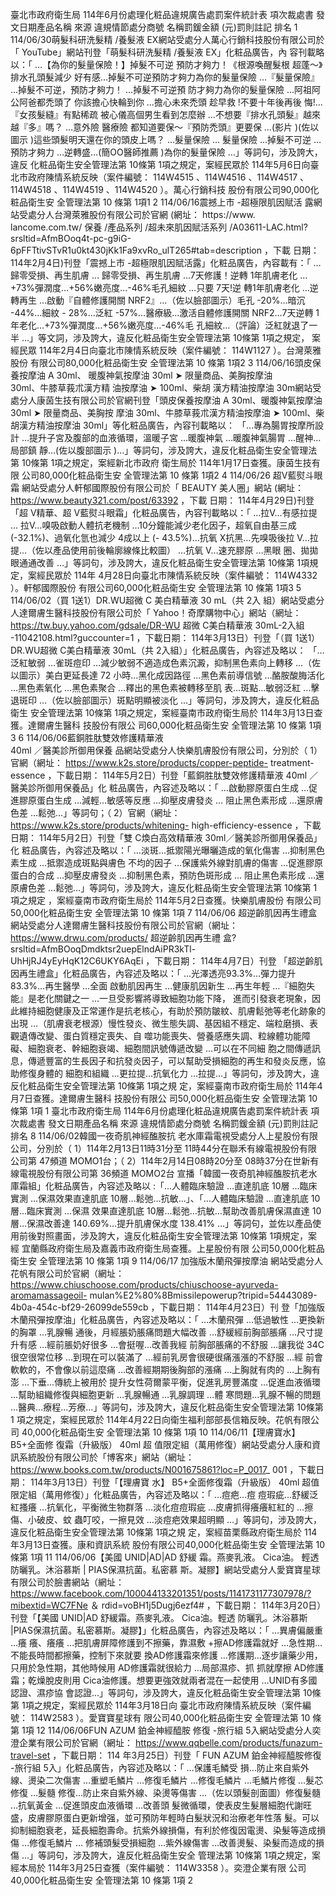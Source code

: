 臺北市政府衛生局 114年6月份處理化粧品違規廣告處罰案件統計表
項次裁處書
發文日期產品名稱 來源 違規情節處分商號
名稱罰鍰金額
(元)罰則註記 排名
1 114/06/30萌髮科研洗髮精 /養髮液
EX網站受處分人萬心行銷科技股份有限公司於「 YouTube」網站刊登「萌髮科研洗髮精 /養髮液 EX」化粧品廣告，內
容刊載略以：「 …【為你的髮量保險！】掉髮不可逆  預防才夠力！《根源喚醒髮根  超蓬～》排水孔頭髮減少
好有感…掉髮不可逆預防才夠力為你的髮量保險 …『髮量保險』 …掉髮不可逆，預防才夠力！ …掉髮不可逆預
防才夠力為你的髮量保險 …阿祖阿公阿爸都禿頭了  你該擔心快輪到你 …擔心未來禿頭  趁早救 !不要十年後再後
悔!…『女孩髮縫』有點稀疏  被心儀高個男生看到怎麼辦 …不想要『排水孔頭髮』越來越『多』嗎？ …意外險
醫療險  都知道要保～『預防禿頭』更要保 …(影片 )(佐以圖示 )這些頭髮明天還在你的頭皮上嗎？ …髮量保險 …
髮量保險 …掉髮不可逆 …預防才夠力 …逆轉盛…(簡OO醫師推薦 )為你的髮量保險 …」等詞句，涉及誇大，違反
化粧品衛生安全管理法第 10條第 1項之規定，案經民眾於 114年5月6日向臺北市政府陳情系統反映（案件編號：
114W4515 、114W4516 、114W4517 、114W4518 、114W4519 、114W4520 ）。萬心行銷科技
股份有限公司90,000化粧品衛生安
全管理法第 10
條第 1項1
2 114/06/16震撼上市 -超極限肌因賦活
露網站受處分人台灣萊雅股份有限公司於官網 (網址： https://www. lancome.com.tw/ 保養 /產品系列 /超未來肌因賦活系列
/A03611-LAC.html?srsltid=AfmBOoq4t-pc-g9iG-6pFFTtivSTvR1u0kt430jKk1Fa9xvRo_ulT265#tab=description ，下載
日期： 114年2月4日)刊登「震撼上市 -超極限肌因賦活露」化粧品廣告，內容載有：「 …歸零受損、再生肌膚 …
歸零受損、再生肌膚 …7天修護！逆轉 1年肌膚老化 …+73%彈潤度…+56%嫩亮度…-46%毛孔細紋 …只要 7天!逆
轉1年肌膚老化 …逆轉再生 …啟動『自體修護開關 NRF2』…（佐以臉部圖示）毛孔 -20%…暗沉 -44%…細紋 -
28%…泛紅 -57%…醫療級…激活自體修護開關 NRF2…7天逆轉 1年老化…+73%彈潤度…+56%嫩亮度…-46%毛
孔細紋…（評論）泛紅就退了一半 …」等文詞，涉及誇大，違反化粧品衛生安全管理法第 10條第 1項之規定，
案經民眾 114年2月4日向臺北市陳情系統反映（案件編號： 114W1127 ）。台灣萊雅股份
有限公司80,000化粧品衛生安
全管理法第 10
條第 1項2
3 114/06/16頭皮保養按摩油 A 30ml、
暖腹神氣按摩油 30ml ➤ 
限量商品、美胸按摩油  
30ml、牛膝草莪朮漢方精
油按摩油 ➤ 100ml、柴胡
漢方精油按摩油 30m網站受處分人康茵生技有限公司於官網刊登「頭皮保養按摩油 A 30ml、暖腹神氣按摩油 30ml ➤ 限量商品、美胸按
摩油  30ml、牛膝草莪朮漢方精油按摩油 ➤ 100ml、柴胡漢方精油按摩油 30ml」等化粧品廣告，內容刊載略以：
「…專為腸胃按摩所設計 …提升子宮及腹部的血液循環，溫暖子宮 …暖腹神氣 …暖腹神氣腸胃 …醒神…局部鎮
靜…(佐以腹部圖示 )…」等詞句，涉及誇大，違反化粧品衛生安全管理法第 10條第 1項之規定，案經新北市政府
衛生局於 114年1月17日查獲。康茵生技有限
公司80,000化粧品衛生安
全管理法第 10
條第 1項2
4 114/06/26 超V藍熨斗眼霜 網站受處分人軒郁國際股份有限公司於「 BEAUTY 美人圈」網站 (網址： https://www.beauty321.com/post/63392 ，下載
日期： 114年4月29日)刊登「超 V精華、超 V藍熨斗眼霜」化粧品廣告，內容刊載略以：「 …拉V…有感拉提 …
拉V…嗅吸啟動人體抗老機制 …10分鐘能減少老化因子，超氧自由基三成 (-32.1%)、過氧化氫也減少 4成以上 (-
43.5%)…抗氧 X抗黑…先嗅吸後拉 V…拉提…（佐以產品使用前後輪廓線條比較圖） …抗氧 V…速充膠原 …黑眼
圈、拋拋眼通通改善 …」等詞句，涉及誇大，違反化粧品衛生安全管理法第 10條第 1項規定，案經民眾於 114年
4月28日向臺北市陳情系統反映（案件編號： 114W4332 ）。軒郁國際股份
有限公司60,000化粧品衛生安
全管理法第 10
條第 1項3
5 114/06/02（買 1送1）DR.WU超微 C
美白精華液 30 mL（共 2入
組）網站受處分人達爾膚生醫科技股份有限公司於「 Yahoo！奇摩購物中心」網站（網址：
https://tw.buy.yahoo.com/gdsale/DR-WU 超微 C美白精華液 30mL-2入組 -11042108.html?guccounter=1 ，下載日期：
114年3月13日）刊登「（買 1送1）DR.WU超微 C美白精華液 30mL（共 2入組）」化粧品廣告，內容述及略以：
「…泛紅敏弱 …雀斑痘印 …減少敏弱不適造成色素沉澱，抑制黑色素向上轉移 …（佐以圖示）美白更延長達 72
小時…黑化成因路徑 …黑色素前導信號 …酪胺酸脢活化 …黑色素氧化 …黑色素聚合 …釋出的黑色素被轉移至肌
表…斑點…敏弱泛紅 …擊退斑印 …（佐以臉部圖示）斑點明顯被淡化 …」等詞句，涉及誇大，違反化粧品衛生
安全管理法第 10條第 1項之規定，案經臺南市政府衛生局於 114年3月13日查獲。達爾膚生醫科
技股份有限公
司60,000化粧品衛生安
全管理法第 10
條第 1項3
6 114/06/06藍銅胜肽雙效修護精華液  
40ml ／醫美診所御用保養
品網站受處分人快樂肌膚股份有限公司，分別於（ 1）官網（網址： https://www.k2s.store/products/copper-peptide-
treatment-essence ，下載日期：  114年5月2日）刊登「藍銅胜肽雙效修護精華液  40ml ／醫美診所御用保養品」化
粧品廣告，內容述及略以：「 …啟動膠原蛋白生成 …促進膠原蛋白生成 …減輕…敏感等反應 …抑壓皮膚發炎 …
阻止黑色素形成 …還原膚色差 …鬆弛…」等詞句；（ 2）官網（網址： https://www.k2s.store/products/whitening-
high-efficiency-essence ，下載日期：  114年5月2日）刊登「雙 C煥白高效精華液  30ml／醫美診所御用保養品」化
粧品廣告，內容述及略以：「 …淡斑…抵禦陽光曝曬造成的氧化傷害 …抑制黑色素生成 …抵禦造成斑點與膚色
不均的因子 …保護紫外線對肌膚的傷害 …促進膠原蛋白的合成 …抑壓皮膚發炎 …抑制黑色素，預防色斑形成 …
阻止黑色素形成 …還原膚色差 …鬆弛…」等詞句，涉及誇大，違反化粧品衛生安全管理法第 10條第 1項之規定
，案經臺南市政府衛生局於 114年5月2日查獲。快樂肌膚股份
有限公司50,000化粧品衛生安
全管理法第 10
條第 1項
7 114/06/06 超逆齡肌因再生禮盒 網站受處分人達爾膚生醫科技股份有限公司於官網（網址： https://www.drwu.com/products/ 超逆齡肌因再生禮
盒?srsltid=AfmBOoqDmdktsr2uepElndAiPR3kTl-UhHjRJ4yEyHqK12C6UKY6AqEi ，下載日期： 114年4月7日）刊登
「超逆齡肌因再生禮盒」化粧品廣告，內容述及略以：「 …光澤透亮93.3%…彈力提升83.3%…再生醫學 …全面
啟動肌因再生 …健康肌因新生 …再生年輕 …『細胞失能』是老化關鍵之一 …一旦受影響將導致細胞功能下降，
進而引發衰老現象，因此維持細胞健康及正常運作是抗老核心，有助於預防皺紋、肌膚鬆弛等老化跡象的出現
…（肌膚衰老根源）慢性發炎、微生態失調、基因組不穩定、端粒磨損、表觀遺傳改變、蛋白質穩定喪失、自
噬功能喪失、營養感應失調、粒線體功能障礙、細胞衰老、幹細胞衰竭、細胞間訊號傳遞改變 …可以在不同細
胞之間傳遞訊息，傳遞豐富的生長因子和抗發炎因子，可以幫助受損細胞的再生和發炎反應，協助修復身體的
細胞和組織 …更拉提…抗氧化力 …拉提…」等詞句，涉及誇大，違反化粧品衛生安全管理法第 10條第 1項之規
定，案經臺南市政府衛生局於 114年4月7日查獲。達爾膚生醫科
技股份有限公
司50,000化粧品衛生安
全管理法第 10
條第 1項
1
臺北市政府衛生局 114年6月份處理化粧品違規廣告處罰案件統計表
項次裁處書
發文日期產品名稱 來源 違規情節處分商號
名稱罰鍰金額
(元)罰則註記 排名
8 114/06/02韓國一夜奇肌神經醢胺抗
老水庫霜電視受處分人上星股份有限公司，分別於（ 1）114年2月13日11時31分至 11時44分在聯禾有線電視股份有限公司第
47頻道 MOMO1台；（ 2）114年2月14日08時20分至 08時37分在世新有線電視股份有限公司第 36頻道 MOMO2台
宣播「韓國一夜奇肌神經醢胺抗老水庫霜組」化粧品廣告，內容述及略以 :「…人體臨床驗證 …直達肌底 10層
…臨床實測 …保濕效果直達肌底 10層…鬆弛…抗敏…」、「…人體臨床驗證 …直達肌底 10層…臨床實測 …保濕
效果直達肌底 10層…鬆弛…抗敏…幫助改善肌膚保濕直達 10層…保濕改善達 140.69%…提升肌膚保水度 138.41%
…」等詞句，並佐以產品使用前後對照畫面，涉及誇大，違反化粧品衛生安全管理法第 10條第 1項規定，案經
宜蘭縣政府衛生局及嘉義市政府衛生局查獲。上星股份有限
公司50,000化粧品衛生安
全管理法第 10
條第 1項
9 114/06/17 加強版木蘭飛彈按摩油 網站受處分人花帆有限公司於官網（網址： https://www.chiuschoose.com/products/chiuschoose-ayurveda-aromamassageoil-
mulan%E2%80%8Bmissilepowerup?tripid=54443089-4b0a-454c-bf29-26099de559cb ，下載日期： 114年4月23日）刊
登「加強版木蘭飛彈按摩油」化粧品廣告，內容述及略以：「 …木蘭飛彈 …低過敏性 …更換新的胸罩 …乳腺暢
通後，月經脹奶脹痛問題大幅改善 …舒緩經前胸部脹痛 …尺寸提升有感 …經前脹奶好很多 …會挺喔…改善我經
前胸部脹痛的不舒服 …讓我從 34C很空很常位移 …到現在可以裝滿了 …經前乳房會很硬很痛漲漲的不舒服 …經
前會軟軟的，不會像以前這麼痛 …改善經期期後胸部的漲痛 …上胸就有肉的 …上胸有澎 …下垂…傳統上被用於
提升女性荷爾蒙平衡，促進乳房豐滿度 …促進血液循環 …幫助組織修復與細胞更新 …乳腺暢通 …乳腺調理 …體
寒問題…乳腺不暢的問題 …醫典…療程…芳療…」等詞句，涉及誇大，違反化粧品衛生安全管理法第 10條第 1
項之規定，案經民眾於 114年4月22日向衛生福利部部長信箱反映。花帆有限公司 40,000化粧品衛生安
全管理法第 10
條第 1項
10 114/06/11【理膚寶水】 B5+全面修
復霜（升級版）  40ml 超
值限定組（萬用修復）網站受處分人康和資訊系統股份有限公司於「博客來」網站（網址：
https://www.books.com.tw/products/N001675861?loc=P_0017_ 001 ，下載日期： 114年3月13日）刊登「【理膚寶
水】 B5+全面修復霜（升級版）  40ml 超值限定組（萬用修復）」化粧品廣告，內容述及略以：「 …痘疤…痘
痘瑕疵…舒緩泛紅搔癢 …抗氧化，平衡微生物群落 …淡化痘痘瑕疵 …皮膚抓得癢癢紅紅的 …擦傷、小破皮、蚊
蟲叮咬，一擦見效 …淡痘疤效果超明顯 …」等詞句，涉及誇大，違反化粧品衛生安全管理法第 10條第 1項之規
定，案經苗栗縣政府衛生局於 114年3月13日查獲。康和資訊系統
股份有限公司40,000化粧品衛生安
全管理法第 10
條第 1項
11 114/06/06【美國  UNID|AD|AD 舒緩
霜。燕麥乳液。  Cica油。
輕透防曬乳。沐浴慕斯 | 
PIAS保濕抗菌。私密慕
斯。凝膠】網站受處分人愛寶寶星球有限公司於臉書網站（網址：
https://www.facebook.com/100044133201351/posts/1141731177307978/?mibextid=WC7FNe ＆
rdid=voBH1j5Dugj6ezf4# ，下載日期： 114年3月20日）刊登「【美國 UNID|AD 舒緩霜。燕麥乳液。 Cica油。輕透
防曬乳。沐浴慕斯 |PIAS保濕抗菌。私密慕斯。凝膠】」化粧品廣告，內容述及略以：「 …異膚偏嚴重 …癢
癢、癢癢 …把肌膚屏障修護到不擦藥，靠濕敷 +擦AD修護霜就好 …急性期…不能長時間都擦藥，控制下來就要
換AD修護霜來修護 …修護期…逐步讓藥少用，只用於急性期，其他時候用 AD修護霜就很給力 …局部濕疹、抓
抓就摩擦  AD修護霜；乾燥脫皮則用 Cica油修護。想要更強效就兩者混在一起使用 …UNID有多國認證、濕疹協
會認證…」等詞句，涉及誇大，違反化粧品衛生安全管理法第 10條第 1項之規定，案經民眾於 114年3月18日向
臺北市政府陳情系統反映（案件編號： 114W2583 ）。愛寶寶星球有
限公司40,000化粧品衛生安
全管理法第 10
條第 1項
12 114/06/06FUN AZUM 鉑金神經醯胺
修復 -旅行組 5入網站受處分人奕澄企業有限公司於官網（網址： https://www.qqbelle.com/products/funazum-travel-set ，下載日期： 114
年3月25日）刊登「 FUN AZUM 鉑金神經醯胺修復 -旅行組 5入」化粧品廣告，內容述及略以：「 …保護毛鱗受
損…防止來自紫外線、燙染二次傷害 …重塑毛鱗片 …修復毛鱗片 …修復毛鱗片 …毛鱗片修復 …髮芯修復 …髮髓
修復…防止來自紫外線、染燙等傷害 …（佐以頭髮剖面圖）修復髮髓 …抗氧黃金 …促進頭皮血液循環 …改善頭
髮微循環，使表皮生髮層細胞代謝旺盛，皮膚膠原蛋白更新增强，並可預防年輕時白髮狀況和治療老年性落
髮。可以抑制細胞衰老，延長細胞壽命。抗紫外線損傷，有利於修復因電燙、染髮等造成損傷 …修復毛鱗片 …
修補頭髮受損細胞 …紫外線傷害 …改善燙髮、染髮而造成的損傷 …」等詞句，涉及誇大，違反化粧品衛生安全
管理法第 10條第 1項之規定，案經本局於 114年3月25日查獲（案件編號： 114W3358 ）。奕澄企業有限
公司40,000化粧品衛生安
全管理法第 10
條第 1項
2

